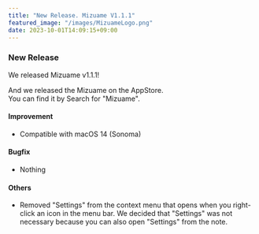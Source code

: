 ```yaml
---
title: "New Release. Mizuame V1.1.1"
featured_image: "/images/MizuameLogo.png"
date: 2023-10-01T14:09:15+09:00
---
```

### New Release
We released Mizuame v1.1.1!  

And we released the Mizuame on the AppStore.  
You can find it by Search for "Mizuame".  

#### Improvement
- Compatible with macOS 14 (Sonoma)

#### Bugfix
- Nothing

#### Others
- Removed "Settings" from the context menu that opens when you right-click an icon in the menu bar. We decided that "Settings"  was not necessary because you can also open "Settings" from the note.
